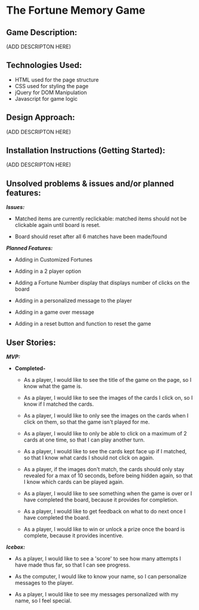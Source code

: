 
# The Fortune Memory Game

## Game Description:

  (ADD DESCRIPTON HERE)

## Technologies Used:

  - HTML used for the page structure
  - CSS used for styling the page
  - jQuery for DOM Manipulation
  - Javascript for game logic

## Design Approach:

  (ADD DESCRIPTON HERE)

## Installation Instructions (Getting Started):

  (ADD DESCRIPTON HERE)

## Unsolved problems & issues and/or planned features:

  ***Issues:***

  - Matched items are currently reclickable: matched items should not be clickable again until board is reset.

  - Board should reset after all 6 matches have been made/found

  ***Planned Features:***

  - Adding in Customized Fortunes

  - Adding in a 2 player option

  - Adding a Fortune Number display that displays number of clicks on the board

  - Adding in a personalized message to the player

  - Adding in a game over message

  - Adding in a reset button and function to reset the game

## User Stories:

  ***MVP:***

  - **Completed-**

    - As a player, I would like to see the title of the game on the page, so I know what the game is.

    - As a player, I would like to see the images of the cards I click on, so I know if I matched the cards.

    - As a player, I would like to only see the images on the cards when I click on them, so that the game isn't played for me.

    - As a player, I would like to only be able to click on a maximum of 2 cards at one time, so that I can play another turn.

    - As a player, I would like to see the cards kept face up if I matched, so that I know what cards I should not click on again.

    - As a player, if the images don't match, the cards should only stay revealed for a max of 10 seconds, before being hidden again, so that I know which cards can be played again.

    - As a player, I would like to see something when the game is over or I have completed the board, because it provides for completion.

    - As a player, I would like to get feedback on what to do next once I have completed the board.

    - As a player, I would like to win or unlock a prize once the board is complete, because it provides incentive.


***Icebox:***

  - As a player, I would like to see a 'score' to see how many attempts I have made thus far, so that I can see progress.

  - As the computer, I would like to know your name, so I can personalize messages to the player.

  - As a player, I would like to see my messages personalized with my name, so I feel special.



